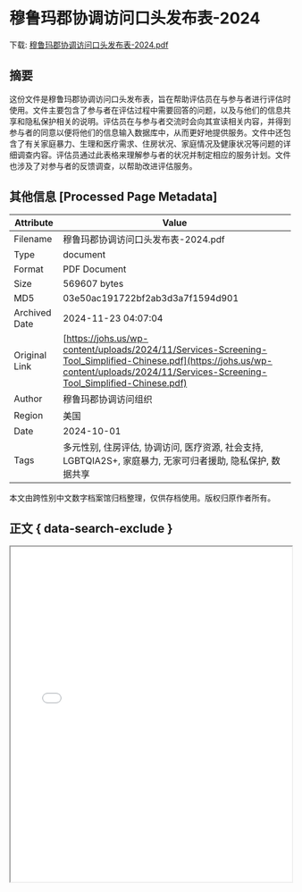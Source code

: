 # 穆鲁玛郡协调访问口头发布表-2024

<!-- tcd_download_link -->
下载: <a href="穆鲁玛郡协调访问口头发布表-2024.pdf" download>穆鲁玛郡协调访问口头发布表-2024.pdf</a>
<!-- tcd_download_link_end -->

## 摘要

<!-- tcd_abstract -->
这份文件是穆鲁玛郡协调访问口头发布表，旨在帮助评估员在与参与者进行评估时使用。文件主要包含了参与者在评估过程中需要回答的问题，以及与他们的信息共享和隐私保护相关的说明。评估员在与参与者交流时会向其宣读相关内容，并得到参与者的同意以便将他们的信息输入数据库中，从而更好地提供服务。文件中还包含了有关家庭暴力、生理和医疗需求、住房状况、家庭情况及健康状况等问题的详细调查内容。评估员通过此表格来理解参与者的状况并制定相应的服务计划。文件也涉及了对参与者的反馈调查，以帮助改进评估服务。

<!-- tcd_abstract_end -->

## 其他信息 [Processed Page Metadata]

| Attribute       | Value                                  |
|-----------------|----------------------------------------|
| Filename        | 穆鲁玛郡协调访问口头发布表-2024.pdf                             |
| Type            | document                                 |
| Format          | PDF Document                               |
| Size            | 569607 bytes                           |
| MD5             | 03e50ac191722bf2ab3d3a7f1594d901                                  |
| Archived Date   | 2024-11-23 04:07:04                             |
| Original Link   | [https://johs.us/wp-content/uploads/2024/11/Services-Screening-Tool_Simplified-Chinese.pdf](https://johs.us/wp-content/uploads/2024/11/Services-Screening-Tool_Simplified-Chinese.pdf)                         |
| Author          | 穆鲁玛郡协调访问组织                               |
| Region          | 美国                               |
| Date            | 2024-10-01                                 |
| Tags            | 多元性别, 住房评估, 协调访问, 医疗资源, 社会支持, LGBTQIA2S+, 家庭暴力, 无家可归者援助, 隐私保护, 数据共享                                 |

本文由跨性别中文数字档案馆归档整理，仅供存档使用。版权归原作者所有。


## 正文 { data-search-exclude }

<!-- tcd_main_text -->
<iframe src="../穆鲁玛郡协调访问口头发布表-2024.pdf" width="100%" height="600px">
    <p>无法显示PDF，请下载查看。</p>
</iframe>
<!-- tcd_main_text_end -->

